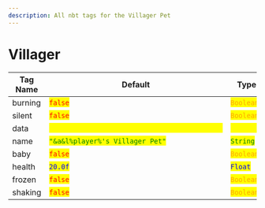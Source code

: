 ```yaml
---
description: All nbt tags for the Villager Pet
---
```



# Villager

| Tag Name     | Default                                                            | Type                                         |
| ------------ | ------------------------------------------------------------------ | -------------------------------------------- |
| burning | <mark style="color:red;">`false`</mark> | <mark style="color:orange;">`Boolean`</mark> |
| silent | <mark style="color:red;">`false`</mark> | <mark style="color:orange;">`Boolean`</mark> |
| data | <mark style="color:yellow;">`{level:"NOVICE",biome:"PLAINS",type:"NONE"}`</mark> | <mark style="color:yellow;">`Compound`</mark> |
| name | <mark style="color:green;">`"&a&l%player%'s Villager Pet"`</mark> | <mark style="color:green;">`String`</mark> |
| baby | <mark style="color:red;">`false`</mark> | <mark style="color:orange;">`Boolean`</mark> |
| health | <mark style="color:blue;">`20.0f`</mark> | <mark style="color:blue;">`Float`</mark> |
| frozen | <mark style="color:red;">`false`</mark> | <mark style="color:orange;">`Boolean`</mark> |
| shaking | <mark style="color:red;">`false`</mark> | <mark style="color:orange;">`Boolean`</mark> |
